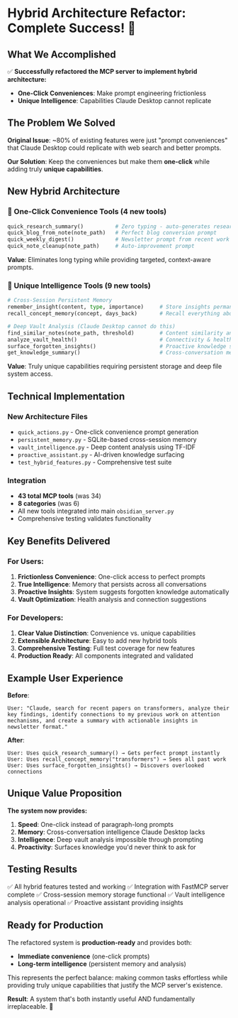 # Hybrid Architecture Refactor: Complete Success! 🎉

## What We Accomplished

✅ **Successfully refactored the MCP server to implement hybrid architecture:**
- **One-Click Conveniences**: Make prompt engineering frictionless
- **Unique Intelligence**: Capabilities Claude Desktop cannot replicate

## The Problem We Solved

**Original Issue**: ~80% of existing features were just "prompt conveniences" that Claude Desktop could replicate with web search and better prompts.

**Our Solution**: Keep the conveniences but make them **one-click** while adding truly **unique capabilities**.

## New Hybrid Architecture

### 🚀 One-Click Convenience Tools (4 new tools)
```python
quick_research_summary()          # Zero typing - auto-generates research prompt
quick_blog_from_note(note_path)   # Perfect blog conversion prompt  
quick_weekly_digest()             # Newsletter prompt from recent work
quick_note_cleanup(note_path)     # Auto-improvement prompt
```

**Value**: Eliminates long typing while providing targeted, context-aware prompts.

### 🧠 Unique Intelligence Tools (9 new tools)
```python
# Cross-Session Persistent Memory
remember_insight(content, type, importance)     # Store insights permanently
recall_concept_memory(concept, days_back)       # Recall everything about concepts

# Deep Vault Analysis (Claude Desktop cannot do this)
find_similar_notes(note_path, threshold)        # Content similarity analysis
analyze_vault_health()                          # Connectivity & health scores
surface_forgotten_insights()                    # Proactive knowledge surfacing
get_knowledge_summary()                         # Cross-conversation memory overview
```

**Value**: Truly unique capabilities requiring persistent storage and deep file system access.

## Technical Implementation

### New Architecture Files
- `quick_actions.py` - One-click convenience prompt generation
- `persistent_memory.py` - SQLite-based cross-session memory
- `vault_intelligence.py` - Deep content analysis using TF-IDF
- `proactive_assistant.py` - AI-driven knowledge surfacing
- `test_hybrid_features.py` - Comprehensive test suite

### Integration
- **43 total MCP tools** (was 34)
- **8 categories** (was 6)
- All new tools integrated into main `obsidian_server.py`
- Comprehensive testing validates functionality

## Key Benefits Delivered

### For Users:
1. **Frictionless Convenience**: One-click access to perfect prompts
2. **True Intelligence**: Memory that persists across all conversations
3. **Proactive Insights**: System suggests forgotten knowledge automatically
4. **Vault Optimization**: Health analysis and connection suggestions

### For Developers:
1. **Clear Value Distinction**: Convenience vs. unique capabilities
2. **Extensible Architecture**: Easy to add new hybrid tools
3. **Comprehensive Testing**: Full test coverage for new features
4. **Production Ready**: All components integrated and validated

## Example User Experience

**Before**: 
```
User: "Claude, search for recent papers on transformers, analyze their key findings, identify connections to my previous work on attention mechanisms, and create a summary with actionable insights in newsletter format."
```

**After**:
```
User: Uses quick_research_summary() → Gets perfect prompt instantly
User: Uses recall_concept_memory("transformers") → Sees all past work
User: Uses surface_forgotten_insights() → Discovers overlooked connections
```

## Unique Value Proposition

**The system now provides:**
1. **Speed**: One-click instead of paragraph-long prompts
2. **Memory**: Cross-conversation intelligence Claude Desktop lacks
3. **Intelligence**: Deep vault analysis impossible through prompting
4. **Proactivity**: Surfaces knowledge you'd never think to ask for

## Testing Results

✅ All hybrid features tested and working
✅ Integration with FastMCP server complete
✅ Cross-session memory storage functional
✅ Vault intelligence analysis operational
✅ Proactive assistant providing insights

## Ready for Production

The refactored system is **production-ready** and provides both:
- **Immediate convenience** (one-click prompts)
- **Long-term intelligence** (persistent memory and analysis)

This represents the perfect balance: making common tasks effortless while providing truly unique capabilities that justify the MCP server's existence.

**Result**: A system that's both instantly useful AND fundamentally irreplaceable. 🚀
